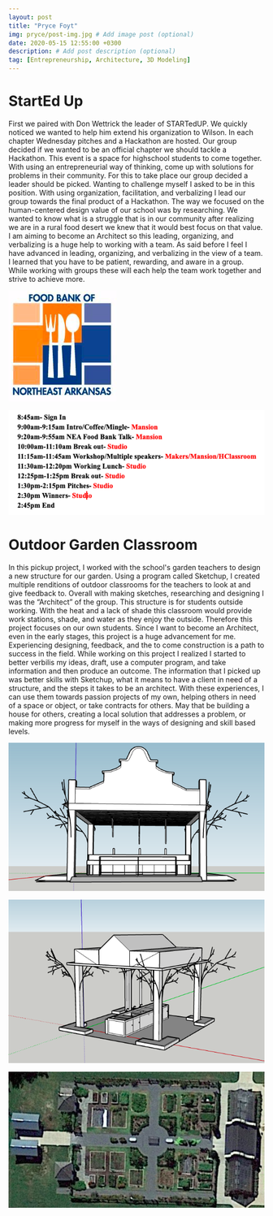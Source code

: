 ```yaml
---
layout: post
title: "Pryce Foyt"
img: pryce/post-img.jpg # Add image post (optional)
date: 2020-05-15 12:55:00 +0300
description: # Add post description (optional)
tag: [Entrepreneurship, Architecture, 3D Modeling]
---
```

# StartEd Up
First we paired with Don Wettrick the leader of STARTedUP. We quickly noticed we wanted to help him extend his organization to Wilson. In each chapter Wednesday pitches and a Hackathon are hosted. Our group decided if we wanted to be an official chapter we should tackle a Hackathon. This event is a space for highschool students to come together. With using an entrepreneurial way of thinking, come up with solutions for problems in their community. For this to take place our group decided a leader should be picked. Wanting to challenge myself I asked to be in this position. With using organization, facilitation, and verbalizing I lead our group towards the final product of a Hackathon. The way we focused on the human-centered design value of our school was by researching. We wanted to know what is a struggle that is in our community after realizing we are in a rural food desert we knew that it would best focus on that value. I am aiming to become an Architect so this leading, organizing, and verbalizing is a huge help to working with a team. As said before I feel I have advanced in leading, organizing, and verbalizing in the view of a team. I learned that you have to be patient, rewarding, and aware in a group. While working with groups these will each help the team work together and strive to achieve more.


![Image of App](../assets/img/pryce/se1.png)

![Image of App](../assets/img/pryce/se2.png)


# Outdoor Garden Classroom
In this pickup project, I worked with the school's garden teachers to design a new structure for our garden. Using a program called Sketchup, I created multiple renditions of outdoor classrooms for the teachers to look at and give feedback to. Overall with making sketches, researching and designing I was the “Architect” of the group. This structure is for students outside working. With the heat and a lack of shade this classroom would provide work stations, shade, and water as they enjoy the outside. Therefore this project focuses on our own students. Since I want to become an Architect, even in the early stages, this project is a huge advancement for me. Experiencing designing, feedback, and the to come construction is a path to success in the field. While working on this project I realized I started to better verbilis my ideas, draft, use a computer program, and take information and then produce an outcome. The information that I picked up was better skills with Sketchup, what it means to have a client in need of a structure, and the steps it takes to be an architect. With these experiences, I can use them towards passion projects of my own, helping others in need of a space or object, or take contracts for others. May that be building a house for others, creating a local solution that addresses a problem, or making more progress for myself in the ways of designing and skill based levels.

![Image of App](../assets/img/pryce/a1.png)

![Image of App](../assets/img/pryce/a2.png)

![Image of App](../assets/img/pryce/a3.png)
